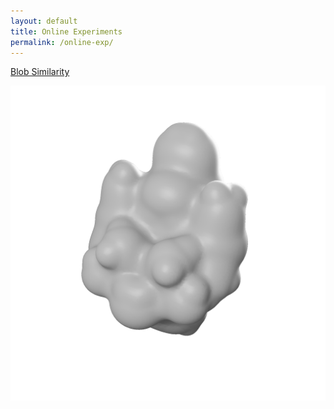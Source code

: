 ```yaml
---
layout: default
title: Online Experiments
permalink: /online-exp/
---
```

<a class="box-head" href="/assets/jspsych/blob_sim">Blob Similarity</a>
<p class="box-body"><img id="logo-img" src="/assets/jspsych/img/select_sym/sym_005_3D_per.png" alt="Blob Logo"> 
	 
</p>